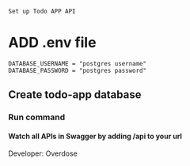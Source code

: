 `Set up Todo APP API`

# ADD .env file

```
DATABASE_USERNAME = "postgres username"
DATABASE_PASSWORD = "postgres password"
```

## Create todo-app database

### Run command

#### Watch all APIs in Swagger by adding /api to your url



Developer: Overdose
